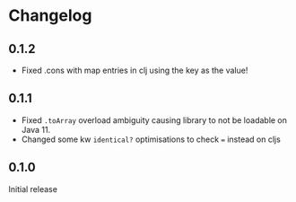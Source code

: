 # Changelog

## 0.1.2

- Fixed .cons with map entries in clj using the key as the value! 

## 0.1.1

- Fixed `.toArray` overload ambiguity causing library to not be loadable on Java 11.
- Changed some kw `identical?` optimisations to check `=` instead on cljs

## 0.1.0

Initial release